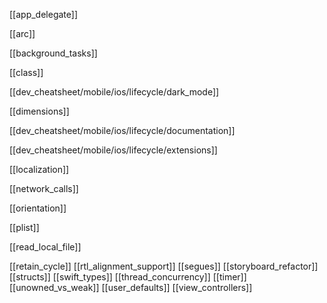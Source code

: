 [[app_delegate]]

[[arc]]

[[background_tasks]]

[[class]]

[[dev_cheatsheet/mobile/ios/lifecycle/dark_mode]]

[[dimensions]]

[[dev_cheatsheet/mobile/ios/lifecycle/documentation]]

[[dev_cheatsheet/mobile/ios/lifecycle/extensions]]

[[localization]]

[[network_calls]]

[[orientation]]

[[plist]]

[[read_local_file]]

[[retain_cycle]]
[[rtl_alignment_support]]
[[segues]]
[[storyboard_refactor]]
[[structs]]
[[swift_types]]
[[thread_concurrency]]
[[timer]]
[[unowned_vs_weak]]
[[user_defaults]]
[[view_controllers]]